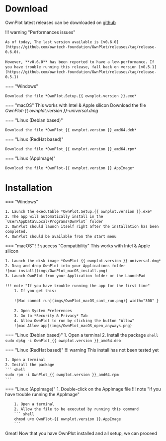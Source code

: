 
# Download
OwnPlot latest releases can be downloaded on [github](https://github.com/owntech-foundation/OwnPlot/releases)

!!! warning "Performances issues"

	As of today, The last version available is [v0.6.0](https://github.com/owntech-foundation/OwnPlot/releases/tag/release-0.6.0).

	However, **v0.6.0** has been reported to have a low-performance. If you have trouble running this release, fall back on version [v0.5.1](https://github.com/owntech-foundation/OwnPlot/releases/tag/release-0.5.1)

=== "Windows"

	Download the file *OwnPlot.Setup.{{ ownplot.version }}.exe*

=== "macOS"
	This works with Intel & Apple silicon
	Download the file *OwnPlot-{{ ownplot.version }}-universal.dmg*

=== "Linux (Debian based)"

	Download the file *OwnPlot_{{ ownplot.version }}_amd64.deb*

=== "Linux (RedHat based)"

	Download the file *OwnPlot_{{ ownplot.version }}_amd64.rpm*

=== "Linux (AppImage)"

	Download the file *OwnPlot-{{ ownplot.version }}.AppImage*

# Installation

=== "Windows"

	1. Launch the executable *OwnPlot.Setup.{{ ownplot.version }}.exe*
	2. The app will automatically install in the `User\AppData\Local\Programs\OwnPlot` folder
	3. OwnPlot should launch itself right after the installation has been completed.
	4. OwnPlot should be available from the start menu

=== "macOS"
	!!! success "Compatibility"
		This works with Intel & Apple silicon
	
	1. Launch the disk image *OwnPlot-{{ ownplot.version }}-universal.dmg*
	2. Drag and drop OwnPlot into your Applications folder 
	![mac install](imgs/OwnPlot_macOS_install.png)
	3. Launch OwnPlot from your Application folder or the LaunchPad

	!!! note "If you have trouble running the app for the first time"
		1. If you get this:

		![Mac cannot run](imgs/OwnPlot_macOS_cant_run.png){ width="300" }

		2. Open System Preferences
		3. Go to *Security & Privacy* Tab
		4. Allow OwnPlot to run by clicking the button "Allow"
		![mac Allow app](imgs/OwnPlot_macOS_open_anyways.png)

=== "Linux (Debian based)"
	1. Open a terminal
	2. Install the package
	``` shell
	sudo dpkg -i OwnPlot_{{ ownplot.version }}_amd64.deb
	```

=== "Linux (RedHat based)"
	!!! warning
		This install has not been tested yet

	1. Open a terminal
	2. Install the package
	``` shell
	sudo rpm -i OwnPlot_{{ ownplot.version }}_amd64.rpm
	```

=== "Linux (AppImage)"
	1. Double-click on the AppImage file
	!!! note "If you have trouble running the AppImage"

		1. Open a terminal
		2. Allow the file to be executed by running this command
		``` shell
		chmod u+x OwnPlot-{{ ownplot.version }}.AppImage
		```

Great! Now that you have OwnPlot installed and all setup, we can proceed